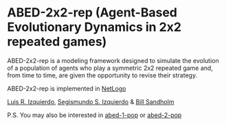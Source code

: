 # ABED-2x2-rep (Agent-Based Evolutionary Dynamics in 2x2 repeated games)
ABED-2x2-rep is a modeling framework designed to simulate the evolution of a population of agents who play a symmetric 2x2 repeated game and, from time to time, are given the opportunity to revise their strategy.

ABED-2x2-rep is implemented in [NetLogo](http://ccl.northwestern.edu/netlogo/)

[Luis R. Izquierdo](http://luis.izqui.org), [Segismundo S. Izquierdo](http://segis.izqui.org) & [Bill Sandholm](http://www.ssc.wisc.edu/~whs/)

P.S. You may also be interested in [abed-1-pop](https://luis-r-izquierdo.github.io/abed-1-pop/) or [abed-2-pop](https://luis-r-izquierdo.github.io/abed-2-pop/)
